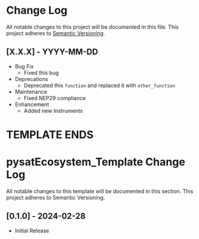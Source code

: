 Change Log
==========
All notable changes to this project will be documented in this file.
This project adheres to [Semantic Versioning](https://semver.org/).

[X.X.X] - YYYY-MM-DD
--------------------
* Bug Fix
  * Fixed this bug
* Deprecations
  * Deprecated this `function` and replaced it with `other_function`
* Maintenance
  * Fixed NEP29 compliance
* Enhancement
  * Added new Instruments

TEMPLATE ENDS
=============

pysatEcosystem_Template Change Log
==================================
All notable changes to this template will be documented in this section.
This project adheres to Semantic Versioning.

[0.1.0] - 2024-02-28
--------------------
* Initial Release
